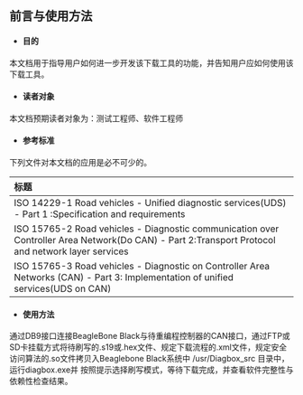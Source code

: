## 前言与使用方法

* #### 目的

本文档用于指导用户如何进一步开发该下载工具的功能，并告知用户应如何使用该下载工具。

* #### 读者对象

本文档预期读者对象为：测试工程师、软件工程师

* #### 参考标准

下列文件对本文档的应用是必不可少的。

| 标题 |
| :--- |
| ISO 14229-1 Road vehicles - Unified diagnostic services\(UDS\) - Part 1 :Specification and requirements |
| ISO 15765-2 Road vehicles - Diagnostic communication over Controller Area Network\(Do CAN\) - Part 2:Transport Protocol and network layer services |
| ISO 15765-3 Road vehicles - Diagnostic on Controller Area Networks \(CAN\) - Part 3: Implementation of unified services\(UDS on CAN\) |

* #### 使用方法

通过DB9接口连接BeagleBone Black与待重编程控制器的CAN接口，通过FTP或SD卡挂载方式将待刷写的.s19或.hex文件、规定下载流程的.xml文件，规定安全访问算法的.so文件拷贝入Beaglebone Black系统中 /usr/Diagbox\_src 目录中，运行diagbox.exe并 按照提示选择刷写模式，等待下载完成，并查看软件完整性与依赖性检查结果。

